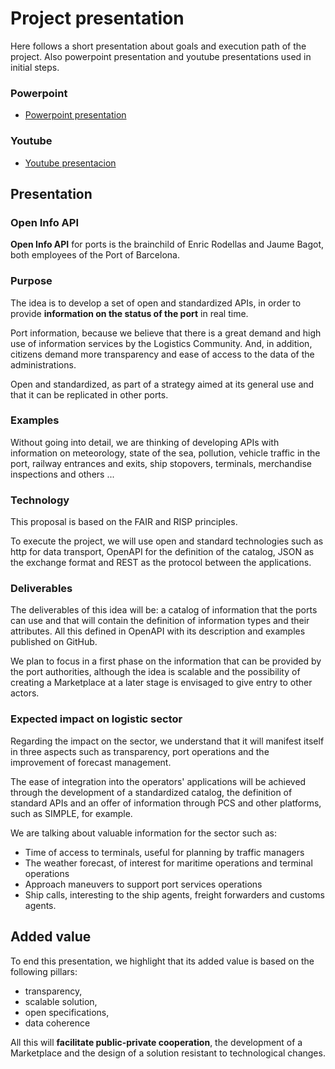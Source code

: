 # Project presentation
Here follows a short presentation about goals and execution path of the project.
Also powerpoint presentation and youtube presentations used in initial steps.

### Powerpoint
- [Powerpoint presentation](annexes/20210125-Pitch.pptx)

### Youtube
- [Youtube presentacion](https://youtu.be/EXYsjfSUBBE)

## Presentation
### Open Info API
**Open Info API** for ports is the brainchild of Enric Rodellas and Jaume Bagot, both employees of the Port of Barcelona.

### Purpose
The idea is to develop a set of open and standardized APIs, in order to provide **information on the status of the port** in real time.

Port information, because we believe that there is a great demand and high use of information services by the Logistics Community. And, in addition, citizens demand more transparency and ease of access to the data of the administrations.

Open and standardized, as part of a strategy aimed at its general use and that it can be replicated in other ports.

### Examples
Without going into detail, we are thinking of developing APIs with information on meteorology, state of the sea, pollution, vehicle traffic in the port, railway entrances and exits, ship stopovers, terminals, merchandise inspections and others ...

### Technology
This proposal is based on the FAIR and RISP principles.

To execute the project, we will use open and standard technologies such as http for data transport, OpenAPI for the definition of the catalog, JSON as the exchange format and REST as the protocol between the applications.

### Deliverables
The deliverables of this idea will be: a catalog of information that the ports can use and that will contain the definition of information types and their attributes. All this defined in OpenAPI with its description and examples published on GitHub.

We plan to focus in a first phase on the information that can be provided by the port authorities, although the idea is scalable and the possibility of creating a Marketplace at a later stage is envisaged to give entry to other actors.

### Expected impact on logistic sector
Regarding the impact on the sector, we understand that it will manifest itself in three aspects such as transparency, port operations and the improvement of forecast management.

The ease of integration into the operators' applications will be achieved through the development of a standardized catalog, the definition of standard APIs and an offer of information through PCS and other platforms, such as SIMPLE, for example.

We are talking about valuable information for the sector such as:
- Time of access to terminals, useful for planning by traffic managers
- The weather forecast, of interest for maritime operations and terminal operations
- Approach maneuvers to support port services operations
- Ship calls, interesting to the ship agents, freight forwarders and customs agents.

## Added value
To end this presentation, we highlight that its added value is based on the following pillars:
- transparency,
- scalable solution, 
- open specifications,
- data coherence

All this will **facilitate public-private cooperation**, the development of a Marketplace and the design of a solution resistant to technological changes. 
